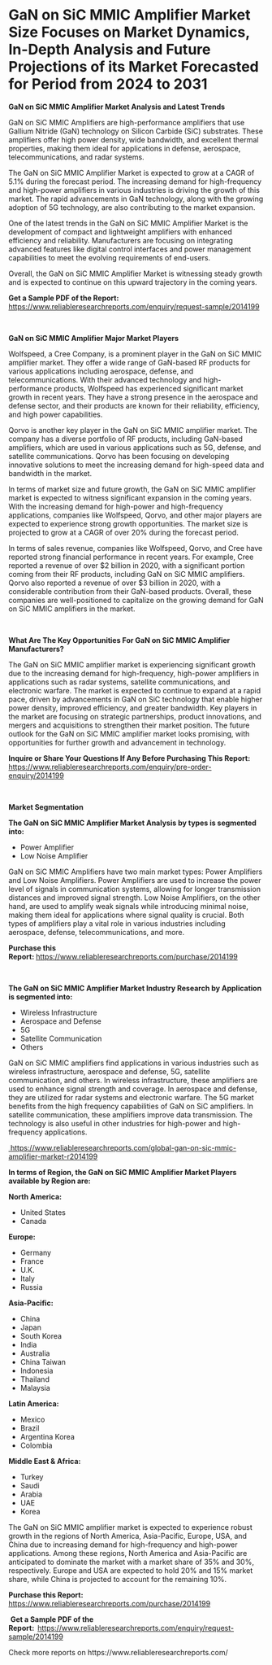 <p><h1>GaN on SiC MMIC Amplifier Market Size Focuses on Market Dynamics, In-Depth Analysis and Future Projections of its Market Forecasted for Period from 2024 to 2031</h1></p><p><strong>GaN on SiC MMIC Amplifier Market Analysis and Latest Trends</strong></p>
<p><p>GaN on SiC MMIC Amplifiers are high-performance amplifiers that use Gallium Nitride (GaN) technology on Silicon Carbide (SiC) substrates. These amplifiers offer high power density, wide bandwidth, and excellent thermal properties, making them ideal for applications in defense, aerospace, telecommunications, and radar systems.</p><p>The GaN on SiC MMIC Amplifier Market is expected to grow at a CAGR of 5.1% during the forecast period. The increasing demand for high-frequency and high-power amplifiers in various industries is driving the growth of this market. The rapid advancements in GaN technology, along with the growing adoption of 5G technology, are also contributing to the market expansion.</p><p>One of the latest trends in the GaN on SiC MMIC Amplifier Market is the development of compact and lightweight amplifiers with enhanced efficiency and reliability. Manufacturers are focusing on integrating advanced features like digital control interfaces and power management capabilities to meet the evolving requirements of end-users.</p><p>Overall, the GaN on SiC MMIC Amplifier Market is witnessing steady growth and is expected to continue on this upward trajectory in the coming years.</p></p>
<p><strong>Get a Sample PDF of the Report:&nbsp;</strong> <a href="https://www.reliableresearchreports.com/enquiry/request-sample/2014199">https://www.reliableresearchreports.com/enquiry/request-sample/2014199</a></p>
<p>&nbsp;</p>
<p><strong>GaN on SiC MMIC Amplifier Major Market Players</strong></p>
<p><p>Wolfspeed, a Cree Company, is a prominent player in the GaN on SiC MMIC amplifier market. They offer a wide range of GaN-based RF products for various applications including aerospace, defense, and telecommunications. With their advanced technology and high-performance products, Wolfspeed has experienced significant market growth in recent years. They have a strong presence in the aerospace and defense sector, and their products are known for their reliability, efficiency, and high power capabilities.</p><p>Qorvo is another key player in the GaN on SiC MMIC amplifier market. The company has a diverse portfolio of RF products, including GaN-based amplifiers, which are used in various applications such as 5G, defense, and satellite communications. Qorvo has been focusing on developing innovative solutions to meet the increasing demand for high-speed data and bandwidth in the market.</p><p>In terms of market size and future growth, the GaN on SiC MMIC amplifier market is expected to witness significant expansion in the coming years. With the increasing demand for high-power and high-frequency applications, companies like Wolfspeed, Qorvo, and other major players are expected to experience strong growth opportunities. The market size is projected to grow at a CAGR of over 20% during the forecast period.</p><p>In terms of sales revenue, companies like Wolfspeed, Qorvo, and Cree have reported strong financial performance in recent years. For example, Cree reported a revenue of over $2 billion in 2020, with a significant portion coming from their RF products, including GaN on SiC MMIC amplifiers. Qorvo also reported a revenue of over $3 billion in 2020, with a considerable contribution from their GaN-based products. Overall, these companies are well-positioned to capitalize on the growing demand for GaN on SiC MMIC amplifiers in the market.</p></p>
<p>&nbsp;</p>
<p><strong>What Are The Key Opportunities For GaN on SiC MMIC Amplifier Manufacturers?</strong></p>
<p><p>The GaN on SiC MMIC amplifier market is experiencing significant growth due to the increasing demand for high-frequency, high-power amplifiers in applications such as radar systems, satellite communications, and electronic warfare. The market is expected to continue to expand at a rapid pace, driven by advancements in GaN on SiC technology that enable higher power density, improved efficiency, and greater bandwidth. Key players in the market are focusing on strategic partnerships, product innovations, and mergers and acquisitions to strengthen their market position. The future outlook for the GaN on SiC MMIC amplifier market looks promising, with opportunities for further growth and advancement in technology.</p></p>
<p><strong>Inquire or Share Your Questions If Any Before Purchasing This Report:</strong> <a href="https://www.reliableresearchreports.com/enquiry/pre-order-enquiry/2014199">https://www.reliableresearchreports.com/enquiry/pre-order-enquiry/2014199</a></p>
<p>&nbsp;</p>
<p><strong>Market Segmentation</strong></p>
<p><strong>The GaN on SiC MMIC Amplifier Market Analysis by types is segmented into:</strong></p>
<p><ul><li>Power Amplifier</li><li>Low Noise Amplifier</li></ul></p>
<p><p>GaN on SiC MMIC Amplifiers have two main market types: Power Amplifiers and Low Noise Amplifiers. Power Amplifiers are used to increase the power level of signals in communication systems, allowing for longer transmission distances and improved signal strength. Low Noise Amplifiers, on the other hand, are used to amplify weak signals while introducing minimal noise, making them ideal for applications where signal quality is crucial. Both types of amplifiers play a vital role in various industries including aerospace, defense, telecommunications, and more.</p></p>
<p><strong>Purchase this Report:&nbsp;</strong><a href="https://www.reliableresearchreports.com/purchase/2014199">https://www.reliableresearchreports.com/purchase/2014199</a></p>
<p>&nbsp;</p>
<p><strong>The GaN on SiC MMIC Amplifier Market Industry Research by Application is segmented into:</strong></p>
<p><ul><li>Wireless Infrastructure</li><li>Aerospace and Defense</li><li>5G</li><li>Satellite Communication</li><li>Others</li></ul></p>
<p><p>GaN on SiC MMIC amplifiers find applications in various industries such as wireless infrastructure, aerospace and defense, 5G, satellite communication, and others. In wireless infrastructure, these amplifiers are used to enhance signal strength and coverage. In aerospace and defense, they are utilized for radar systems and electronic warfare. The 5G market benefits from the high frequency capabilities of GaN on SiC amplifiers. In satellite communication, these amplifiers improve data transmission. The technology is also useful in other industries for high-power and high-frequency applications.</p></p>
<p><a href="https://www.reliableresearchreports.com/global-gan-on-sic-mmic-amplifier-market-r2014199">&nbsp;https://www.reliableresearchreports.com/global-gan-on-sic-mmic-amplifier-market-r2014199</a></p>
<p><strong>In terms of Region, the GaN on SiC MMIC Amplifier Market Players available by Region are:</strong></p>
<p>
    <p> <strong> North America: </strong>
        <ul>
            <li>United States</li>
            <li>Canada</li>
        </ul>
        </p> 
    <p> <strong> Europe: </strong>
        <ul>
            <li>Germany</li>
            <li>France</li>
            <li>U.K.</li>
            <li>Italy</li>
            <li>Russia</li>
        </ul>
        </p> 
    <p> <strong> Asia-Pacific: </strong>
        <ul>
            <li>China</li>
            <li>Japan</li>
            <li>South Korea</li>
            <li>India</li>
            <li>Australia</li>
            <li>China Taiwan</li>
            <li>Indonesia</li>
            <li>Thailand</li>
            <li>Malaysia</li>
        </ul>
        </p> 
    <p> <strong> Latin America: </strong>
        <ul>
            <li>Mexico</li>
            <li>Brazil</li>
            <li>Argentina Korea</li>
            <li>Colombia</li>
        </ul>
        </p> 
    <p> <strong> Middle East & Africa: </strong>
        <ul>
            <li>Turkey</li>
            <li>Saudi</li>
            <li>Arabia</li>
            <li>UAE</li>
            <li>Korea</li>
        </ul>
    </p>
    </p>
<p><p>The GaN on SiC MMIC amplifier market is expected to experience robust growth in the regions of North America, Asia-Pacific, Europe, USA, and China due to increasing demand for high-frequency and high-power applications. Among these regions, North America and Asia-Pacific are anticipated to dominate the market with a market share of 35% and 30%, respectively. Europe and USA are expected to hold 20% and 15% market share, while China is projected to account for the remaining 10%.</p></p>
<p><strong>Purchase this Report: </strong><a href="https://www.reliableresearchreports.com/purchase/2014199">https://www.reliableresearchreports.com/purchase/2014199</a></p>
<p>&nbsp;<strong>Get a Sample PDF of the Report:&nbsp;&nbsp;</strong><a href="https://www.reliableresearchreports.com/enquiry/request-sample/2014199">https://www.reliableresearchreports.com/enquiry/request-sample/2014199</a></p>
<p><strong></strong></p>
<p>Check more reports on https://www.reliableresearchreports.com/</p>